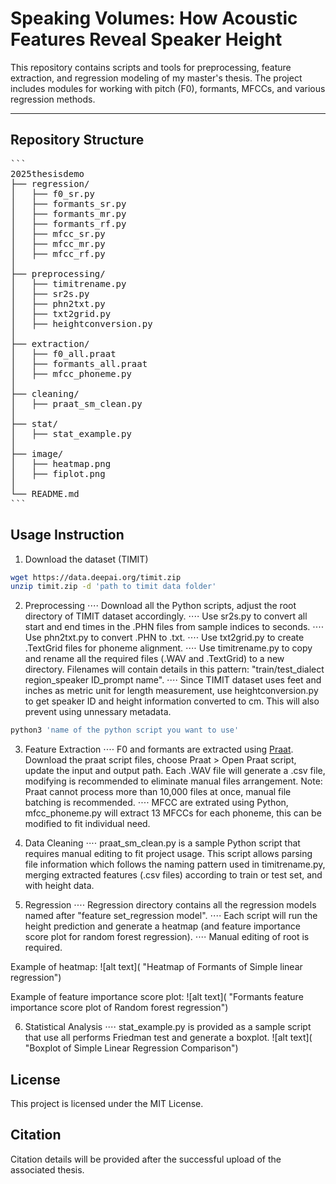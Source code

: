 # Speaking Volumes: How Acoustic Features Reveal Speaker Height

This repository contains scripts and tools for preprocessing, feature extraction, and regression modeling of my master's thesis.
The project includes modules for working with pitch (F0), formants, MFCCs, and various regression methods.

---

## Repository Structure

<pre>
```
2025thesisdemo
├── regression/
│   ├── f0_sr.py
│   ├── formants_sr.py
│   ├── formants_mr.py
│   ├── formants_rf.py
│   ├── mfcc_sr.py
│   ├── mfcc_mr.py
│   ├── mfcc_rf.py
│
├── preprocessing/
│   ├── timitrename.py
│   ├── sr2s.py
│   ├── phn2txt.py
│   ├── txt2grid.py
│   ├── heightconversion.py
│
├── extraction/
│   ├── f0_all.praat
│   ├── formants_all.praat
│   ├── mfcc_phoneme.py
│
├── cleaning/
│   ├── praat_sm_clean.py
│
├── stat/
│   ├── stat_example.py
│
├── image/
│   ├── heatmap.png
│   ├── fiplot.png
│
└── README.md
```
</pre>

## Usage Instruction

1. Download the dataset (TIMIT)

```bash
wget https://data.deepai.org/timit.zip
unzip timit.zip -d 'path to timit data folder'
```

2. Preprocessing
⋅⋅⋅⋅ Download all the Python scripts, adjust the root directory of TIMIT dataset accordingly.
⋅⋅⋅⋅ Use sr2s.py to convert all start and end times in the .PHN files from sample indices to seconds.
⋅⋅⋅⋅ Use phn2txt.py to convert .PHN to .txt.
⋅⋅⋅⋅ Use txt2grid.py to create .TextGrid files for phoneme alignment.
⋅⋅⋅⋅ Use timitrename.py to copy and rename all the required files (.WAV and .TextGrid) to a new directory. Filenames will contain details in this pattern: "train/test_dialect region_speaker ID_prompt name".
⋅⋅⋅⋅ Since TIMIT dataset uses feet and inches as metric unit for length measurement, use heightconversion.py to get speaker ID and height information converted to cm. This will also prevent using unnessary metadata.

```bash
python3 'name of the python script you want to use'
```

3. Feature Extraction
⋅⋅⋅⋅ F0 and formants are extracted using [Praat](https://www.fon.hum.uva.nl/praat/). Download the praat script files, choose Praat > Open Praat script, update the input and output path. Each .WAV file will generate a .csv file, modifying is recommended to eliminate manual files arrangement. Note: Praat cannot process more than 10,000 files at once, manual file batching is recommended.
⋅⋅⋅⋅ MFCC are extrated using Python, mfcc_phoneme.py will extract 13 MFCCs for each phoneme, this can be modified to fit individual need.

4. Data Cleaning
⋅⋅⋅⋅ praat_sm_clean.py is a sample Python script that requires manual editing to fit project usage. This script allows parsing file information which follows the naming pattern used in timitrename.py, merging extracted features (.csv files) according to train or test set, and with height data.

5. Regression
⋅⋅⋅⋅ Regression directory contains all the regression models named after "feature set_regression model".
⋅⋅⋅⋅ Each script will run the height prediction and generate a heatmap (and feature importance score plot for random forest regression).
⋅⋅⋅⋅ Manual editing of root is required.

Example of heatmap:
![alt text]( "Heatmap of Formants of Simple linear regression")

Example of feature importance score plot:
![alt text]( "Formants feature importance score plot of Random forest regression")

6. Statistical Analysis
⋅⋅⋅⋅ stat_example.py is provided as a sample script that use all performs Friedman test and generate a boxplot.
![alt text]( "Boxplot of Simple Linear Regression Comparison")

## License
This project is licensed under the MIT License.

## Citation
Citation details will be provided after the successful upload of the associated thesis.
